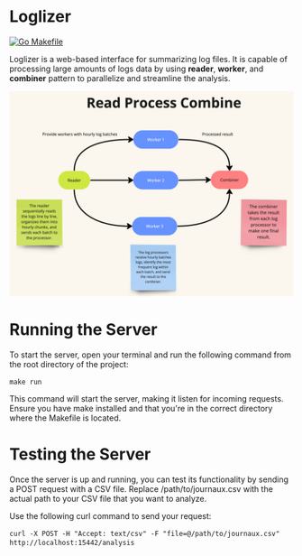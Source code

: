 # Loglizer
[![Go Makefile](https://github.com/harou24/loglizer/actions/workflows/main.yml/badge.svg)](https://github.com/harou24/loglizer/actions/workflows/main.yml)

Loglizer is a web-based interface for summarizing log files.
It is capable of processing large amounts of logs data by using
**reader**, **worker**, and **combiner** pattern to parallelize and streamline the analysis.
<p align="center">
  <img src="/docs/diagram.jpg?raw=true" width="900" title="hover text">
</p>

# Running the Server
To start the server, open your terminal and run the following command from the root directory of the project:

```azure
make run
```
This command will start the server, making it listen for incoming requests. Ensure you have make installed and that you're in the correct directory where the Makefile is located.

# Testing the Server
Once the server is up and running, you can test its functionality by sending a POST request with a CSV file. Replace /path/to/journaux.csv with the actual path to your CSV file that you want to analyze.

Use the following curl command to send your request:

```azure
curl -X POST -H "Accept: text/csv" -F "file=@/path/to/journaux.csv" http://localhost:15442/analysis
```
